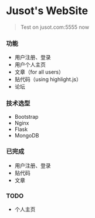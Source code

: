 # Jusot's WebSite

> Test on jusot.com:5555 now

### 功能
* 用户注册、登录
* 用户个人主页
* 文章（for all users）
* 贴代码（using highlight.js）
* 论坛


### 技术选型
* Bootstrap
* Nginx
* Flask
* MongoDB


### 已完成
* 用户注册、登录
* 贴代码
* 文章

### TODO
* 个人主页

